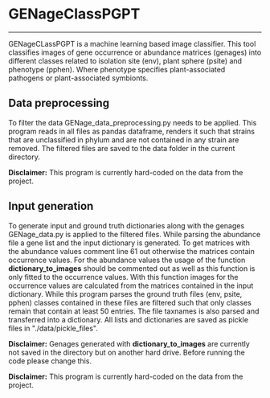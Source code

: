 # GENageClassPGPT
***
GENageCLassPGPT is a machine learning based image classifier. 
This tool classifies images of gene occurrence or abundance matrices (genages) into different classes related to isolation site (env), plant sphere (psite) and 
phenotype (pphen). Where phenotype specifies plant-associated pathogens or 
plant-associated symbionts.

## Data preprocessing
To filter the data GENage_data_preprocessing.py needs to be applied. This 
program reads in all files as pandas dataframe, renders it such that strains 
that are unclassified in phylum and are not contained in any strain are removed.
The filtered files are saved to the data folder in the current directory.

__Disclaimer:__ This program is currently hard-coded on the data from the project.

## Input generation
To generate input and ground truth dictionaries along with the genages GENage_data.py is applied to the filtered files. While parsing the abundance 
file a gene list and the input dictionary is generated. To get matrices with the 
abundance values comment line 61 out otherwise the matrices contain occurrence values. For the abundance values the usage of the function __dictionary_to_images__ should be commented out as well as this function is 
only fitted to the occurrence values.  With this function images for the occurrence values are calculated from the matrices contained in the input dictionary. While this program parses the ground truth files (env, psite, pphen) classes contained in these files are filtered such that only classes remain that contain at least 50 entries. The file taxnames is also parsed and transferred into a dictionary. All lists and dictionaries are saved as pickle files in "./data/pickle_files".  

__Disclaimer:__ Genages generated with __dictionary_to_images__ are currently 
not saved in the directory but on another hard drive. Before running the code please change this.

__Disclaimer:__ This program is currently hard-coded on the data from the project.
